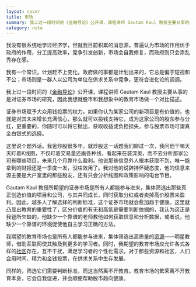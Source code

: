 ```yaml
---
layout: cover
title: 市场
summary: 我上过一段时间的《金融导论》公开课，课程讲师 Gautam Kaul 教授主要从事的是对证券市场的研究，因此我想就股市和我想象中的教育市场做一个对比描述。
category: note
---
```


我没有很系统地学过经济学，但就我目前积累的消息源，普遍认为市场的作用优于政府的作用，分工提高效率，竞争引发创新，市场会自我修复，而政府则只会添乱秀存在感。

我有一个常识，计划赶不上变化。政府做的事都是计划出来的，它总是偏于短视和不公；市场则是一群人以公司为单位在供求关系中竞争，更符合进化论的调调。

我上过一段时间的《[金融导论](http://blog.lizunlong.com/post/85510624070/summary-finance)》公开课，课程讲师 Gautam Kaul 教授主要从事的是对证券市场的研究，因此我想就股市和我想象中的教育市场做一个对比描述。

证券市场赋予大众用钱投票的权力。如果你认为某家公司的新项目是有价值的，也就是对其未来增长充满信心，那么就可以投钱支持它，成为这家公司的股东参与分红，更重要的，你随时可以将它抛出，获取收益或负担损失。参与股票市场可谓真金白银式的[选择](/note/choice.html)。

这里说个题外话。我爸炒股很多年，就炒股这一话题我们聊过一次，我问他干嘛天天盯着K线图，不仅盯着交易量还画各种线，看起来在装深奥，而不去分析那家公司有哪些项目，未来几个月靠什么盈利。他说那些信息外人根本获取不到，唯一能拿到的财报还是一季度一发，没啥效用了。我对他的说辞持怀疑态度，他的信息来源主要是大户室里的那些股友，还有只会分析线图和政策影响的电台节目。

Gautam Kaul 教授所期望的证券市场是所有人都能参与进来，集体筛选出那些真正创造价值的项目和公司，与其共同成长，同时获取分红或者卖掉高价股票来盈利。因此，越多人了解选择的判断标准，这个证券市场就会愈加趋于健康。这里就凸显出教育的重要性了，区分价值的有无和高低是需要判断依据的，我认为这正是我爸所欠缺的，他缺少一个靠谱的老师教他如何获取信息和分析数据，或者说，他缺少一个靠谱的环境促使他自主学习正确的方法。

我期望的教育市场也是所有人都能参与进来，集体筛选出高质量的[资源](/note/resource.html)——明星教师，借助互联网使其触及到更多的学习者。同时，我期望的教育市场应允许各式各样的[社区](/note/community.html)存在，互不干扰，满足学习者的个性化需求。对于那些资源和社区，人们会用时间、精力和金钱投票，在供求关系中生存发展。

同样的，筛选它们需要判断标准，而这当然离不开教育。教育市场的繁荣离不开教育本身，它会自我促进，并会顺便帮助股市趋向健康。
